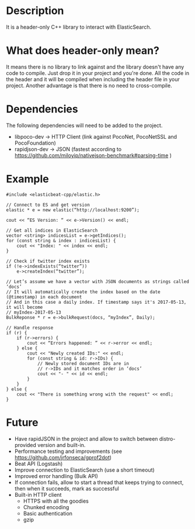 # Description

It is a header-only C++ library to interact with ElasticSearch.

# What does header-only mean?

It means there is no library to link against and the library doesn't have any code to compile. Just drop it in your project and you're done. All the code in the header and it will be compiled when including the header file in your project. Another advantage is that there is no need to cross-compile.

# Dependencies

The following dependencies will need to be added to the project.

- libpoco-dev -> HTTP Client (link against PocoNet, PocoNetSSL and PocoFoundation)
- rapidjson-dev -> JSON (fastest according to https://github.com/miloyip/nativejson-benchmark#parsing-time )

# Example

```
#include <elasticbeat-cpp/elastic.h>

// Connect to ES and get version
elastic * e = new elastic(“http://localhost:9200”);

cout << “ES Version: “ << e->Version() << endl;

// Get all indices in ElasticSearch
vector <string> indicesList = e->getIndices();
for (const string & index : indicesList) {
	cout << "Index: " << index << endl;
}

// Check if twitter index exists
if (!e->indexExists(“twitter”)) 
	e->createIndex(“twitter”);

// Let’s assume we have a vector with JSON documents as strings called ‘docs’
// It will automatically create the index based on the date (@timestamp) in each document
// And in this case a daily index. If timestamp says it's 2017-05-13, it will become
// myIndex-2017-05-13
BulkReponse * r = e->bulkRequest(docs, “myIndex”, Daily);

// Handle response
if (r) {
	if (r->errors) {
		cout << “Errors happened: ” << r->error << endl;
	} else {
		cout << "Newly created IDs:" << endl;
		for (const string & id: r->IDs) {
			// Newly stored document IDs are in
			// r->IDs and it matches order in ‘docs’
			cout << "- " << id << endl;
		}
	}
} else {
	cout << "There is something wrong with the request" << endl;
}
```

# Future

- Have rapidJSON in the project and allow to switch between distro-provided version and built-in.
- Performance testing and improvements (see https://github.com/jrfonseca/gprof2dot)
- Beat API (Logstash)
- Improve connection to ElasticSearch (use a short timeout)
- Improved error handling (Bulk API)
- If connection fails, allow to start a thread that keeps trying to connect, then when it succeeds, mark as successful
- Built-in HTTP client
  - HTTPS with all the goodies
  - Chunked encoding
  - Basic authentication
  - gzip
